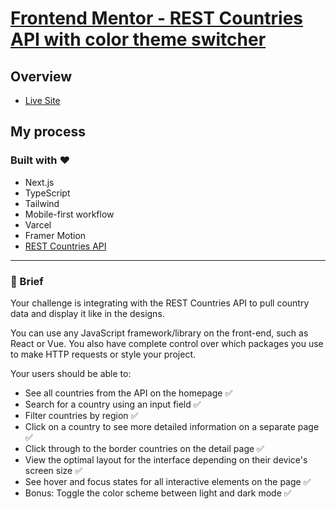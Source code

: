# [Frontend Mentor - REST Countries API with color theme switcher](https://www.frontendmentor.io/challenges/rest-countries-api-with-color-theme-switcher-5cacc469fec04111f7b848ca)

## Overview

-   [Live Site](https://rest-countries-khaki-kappa.vercel.app/)

## My process

### Built with ❤️

-   Next.js
-   TypeScript
-   Tailwind
-   Mobile-first workflow
-   Varcel
-   Framer Motion
-   [REST Countries API](https://restcountries.com/)

---

### 📝 Brief

Your challenge is integrating with the REST Countries API to pull country data and display it like in the designs.

You can use any JavaScript framework/library on the front-end, such as React or Vue. You also have complete control over which packages you use to make HTTP requests or style your project.

Your users should be able to:
- See all countries from the API on the homepage ✅
- Search for a country using an input field ✅
- Filter countries by region ✅
- Click on a country to see more detailed information on a separate page ✅
- Click through to the border countries on the detail page ✅
- View the optimal layout for the interface depending on their device's screen size ✅
- See hover and focus states for all interactive elements on the page ✅
- Bonus: Toggle the color scheme between light and dark mode ✅
